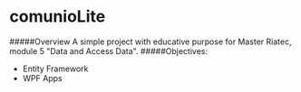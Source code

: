 # comunioLite
#####Overview
  A simple project with educative purpose for Master Riatec, module 5 "Data and Access Data". 
#####Objectives:
- Entity Framework
- WPF Apps
